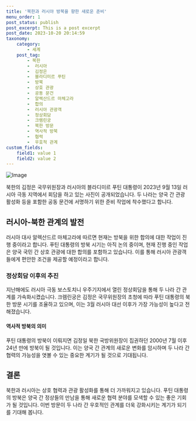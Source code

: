 ```yaml
---
title: '북한과 러시아 방북을 향한 새로운 준비'
menu_order: 1
post_status: publish
post_excerpt: This is a post excerpt
post_date: 2023-10-20 20:14:59
taxonomy:
    category:
        - 세계
    post_tag:
        - 북한
        -  러시아
        -  김정은
        -  블라디미르 푸틴
        -  방북
        -  상호 관광
        -  공동 문건
        -  알렉산드르 마체고라
        -  합의
        -  러시아 관광객
        -  정상회담
        -  크렘린궁
        -  북한 방문
        -  역사적 방북
        -  협력
        -  우호적 관계
custom_fields:
    field1: value 1
    field2: value 2
---
```


![Image](https://imgnews.pstatic.net/image/123/2024/02/07/0002327099_001_20240207114801266.jpg?type=w647)


북한의 김정은 국무위원장과 러시아의 블라디미르 푸틴 대통령이 2023년 9월 13일 러시아 극동 지역에서 회담을 하고 있는 사진이 공개되었습니다. 두 나라는 양국 간 관광 활성화 등을 포함한 공동 문건에 서명하기 위한 준비 작업에 착수했다고 합니다.

## 러시아-북한 관계의 발전
러시아 대사 알렉산드르 마체고라에 따르면 현재는 방북을 위한 합의에 대한 작업이 진행 중이라고 합니다. 푸틴 대통령의 방북 시기는 아직 논의 중이며, 현재 진행 중인 작업은 양국 국민 간 상호 관광에 대한 합의를 포함하고 있습니다. 이를 통해 러시아 관광객들에게 편안한 조건을 제공할 예정이라고 합니다.

### 정상회담 이후의 추진
지난해에도 러시아 극동 보스토치니 우주기지에서 열린 정상회담을 통해 두 나라 간 관계를 가속화시켰습니다. 크렘린궁은 김정은 국무위원장의 초청에 따라 푸틴 대통령의 북한 방문 시기를 조율하고 있으며, 이는 3월 러시아 대선 이후가 가장 가능성이 높다고 전해졌습니다.

#### 역사적 방북의 의미
푸틴 대통령의 방북이 이뤄지면 김정일 북한 국방위원장이 집권하던 2000년 7월 이후 24년 만에 방북이 될 것입니다. 이는 양국 간 관계의 새로운 변화를 암시하며 두 나라 간 협력의 가능성을 엿볼 수 있는 중요한 계기가 될 것으로 기대됩니다.

## 결론
북한과 러시아는 상호 협력과 관광 활성화를 통해 더 가까워지고 있습니다. 푸틴 대통령의 방북은 양국 간 정상들의 만남을 통해 새로운 협력 분야를 모색할 수 있는 좋은 기회가 될 것입니다. 이번 방문이 두 나라 간 우호적인 관계를 더욱 강화시키는 계기가 되기를 기대해 봅니다.
